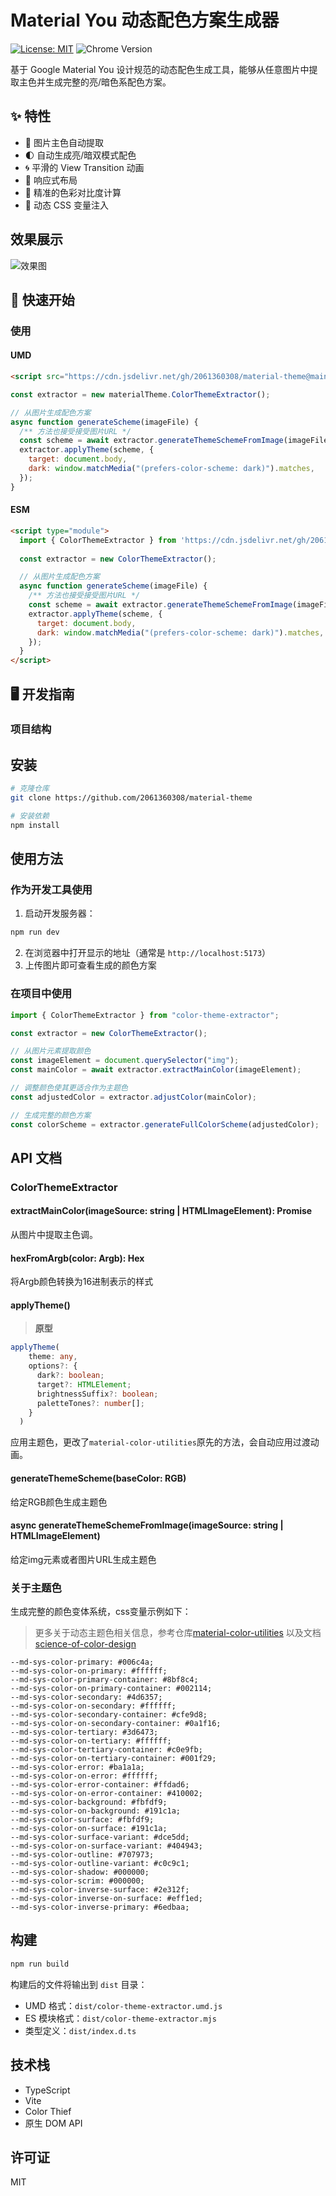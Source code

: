 # Material You 动态配色方案生成器

[![License: MIT](https://img.shields.io/badge/License-MIT-yellow.svg)](https://opensource.org/licenses/MIT)
![Chrome Version](https://img.shields.io/badge/Chrome-111+-brightgreen)

基于 Google Material You 设计规范的动态配色生成工具，能够从任意图片中提取主色并生成完整的亮/暗色系配色方案。

## ✨ 特性

- 🎨 图片主色自动提取
- 🌓 自动生成亮/暗双模式配色
- 🌀 平滑的 View Transition 动画
- 📱 响应式布局
- 🎯 精准的色彩对比度计算
- 💫 动态 CSS 变量注入

## 效果展示

![效果图](./image/example.gif)

## 🚀 快速开始

### 使用

#### UMD

```html
<script src="https://cdn.jsdelivr.net/gh/2061360308/material-theme@main/dist/material-theme.umd.js"></script>
```

```javascript
const extractor = new materialTheme.ColorThemeExtractor();

// 从图片生成配色方案
async function generateScheme(imageFile) {
  /** 方法也接受接受图片URL */
  const scheme = await extractor.generateThemeSchemeFromImage(imageFile);
  extractor.applyTheme(scheme, {
    target: document.body,
    dark: window.matchMedia("(prefers-color-scheme: dark)").matches,
  });
}
```

#### ESM

```html
<script type="module">
  import { ColorThemeExtractor } from 'https://cdn.jsdelivr.net/gh/2061360308/material-theme@main/dist/material-theme.mjs'
  
  const extractor = new ColorThemeExtractor();

  // 从图片生成配色方案
  async function generateScheme(imageFile) {
    /** 方法也接受接受图片URL */
    const scheme = await extractor.generateThemeSchemeFromImage(imageFile);
    extractor.applyTheme(scheme, {
      target: document.body,
      dark: window.matchMedia("(prefers-color-scheme: dark)").matches,
    });
  }
</script>
```

## 🖥️ 开发指南

### 项目结构

## 安装

```bash
# 克隆仓库
git clone https://github.com/2061360308/material-theme

# 安装依赖
npm install
```

## 使用方法

### 作为开发工具使用

1. 启动开发服务器：

```bash
npm run dev
```

2. 在浏览器中打开显示的地址（通常是 `http://localhost:5173`）
3. 上传图片即可查看生成的颜色方案

### 在项目中使用

```typescript
import { ColorThemeExtractor } from "color-theme-extractor";

const extractor = new ColorThemeExtractor();

// 从图片元素提取颜色
const imageElement = document.querySelector("img");
const mainColor = await extractor.extractMainColor(imageElement);

// 调整颜色使其更适合作为主题色
const adjustedColor = extractor.adjustColor(mainColor);

// 生成完整的颜色方案
const colorScheme = extractor.generateFullColorScheme(adjustedColor);
```

## API 文档

### ColorThemeExtractor

#### extractMainColor(imageSource: string | HTMLImageElement): Promise<RGB>

从图片中提取主色调。

#### hexFromArgb(color: Argb): Hex

将Argb颜色转换为16进制表示的样式


#### applyTheme()

> **原型**
```ts
applyTheme(
    theme: any,
    options?: {
      dark?: boolean;
      target?: HTMLElement;
      brightnessSuffix?: boolean;
      paletteTones?: number[];
    }
  )
```

应用主题色，更改了`material-color-utilities`原先的方法，会自动应用过渡动画。

#### generateThemeScheme(baseColor: RGB)

给定RGB颜色生成主题色

#### async generateThemeSchemeFromImage(imageSource: string | HTMLImageElement)

给定img元素或者图片URL生成主题色

### 关于主题色

生成完整的颜色变体系统，css变量示例如下：

> 更多关于动态主题色相关信息，参考仓库[material-color-utilities](https://github.com/material-foundation/material-color-utilities) 以及文档 [science-of-color-design](https://m3.material.io/blog/science-of-color-design)

```
--md-sys-color-primary: #006c4a;
--md-sys-color-on-primary: #ffffff;
--md-sys-color-primary-container: #8bf8c4;
--md-sys-color-on-primary-container: #002114;
--md-sys-color-secondary: #4d6357;
--md-sys-color-on-secondary: #ffffff;
--md-sys-color-secondary-container: #cfe9d8;
--md-sys-color-on-secondary-container: #0a1f16;
--md-sys-color-tertiary: #3d6473;
--md-sys-color-on-tertiary: #ffffff;
--md-sys-color-tertiary-container: #c0e9fb;
--md-sys-color-on-tertiary-container: #001f29;
--md-sys-color-error: #ba1a1a;
--md-sys-color-on-error: #ffffff;
--md-sys-color-error-container: #ffdad6;
--md-sys-color-on-error-container: #410002;
--md-sys-color-background: #fbfdf9;
--md-sys-color-on-background: #191c1a;
--md-sys-color-surface: #fbfdf9;
--md-sys-color-on-surface: #191c1a;
--md-sys-color-surface-variant: #dce5dd;
--md-sys-color-on-surface-variant: #404943;
--md-sys-color-outline: #707973;
--md-sys-color-outline-variant: #c0c9c1;
--md-sys-color-shadow: #000000;
--md-sys-color-scrim: #000000;
--md-sys-color-inverse-surface: #2e312f;
--md-sys-color-inverse-on-surface: #eff1ed;
--md-sys-color-inverse-primary: #6edbaa;
```

## 构建

```bash
npm run build
```

构建后的文件将输出到 `dist` 目录：

- UMD 格式：`dist/color-theme-extractor.umd.js`
- ES 模块格式：`dist/color-theme-extractor.mjs`
- 类型定义：`dist/index.d.ts`

## 技术栈

- TypeScript
- Vite
- Color Thief
- 原生 DOM API

## 许可证

MIT
